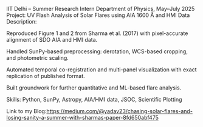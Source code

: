 IIT Delhi – Summer Research Intern
Department of Physics, May–July 2025
Project: UV Flash Analysis of Solar Flares using AIA 1600 Å and HMI Data
Description:

Reproduced Figure 1 and 2 from Sharma et al. (2017) with pixel-accurate alignment of SDO AIA and HMI data.

Handled SunPy-based preprocessing: derotation, WCS-based cropping, and photometric scaling.

Automated temporal co-registration and multi-panel visualization with exact replication of published format.

Built groundwork for further quantitative and ML-based flare analysis.

Skills: Python, SunPy, Astropy, AIA/HMI data, JSOC, Scientific Plotting

Link to my Blog:https://medium.com/@yadav23/chasing-solar-flares-and-losing-sanity-a-summer-with-sharmas-paper-8fd650abf475
